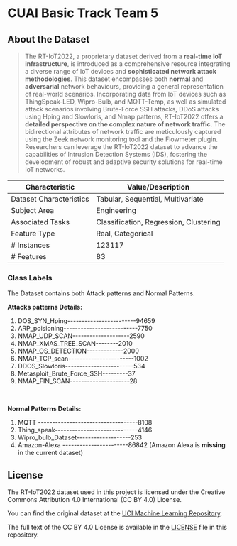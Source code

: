 # CUAI Basic Track Team 5


## About the Dataset


> The RT-IoT2022, a proprietary dataset derived from a **real-time IoT infrastructure**, is introduced as a comprehensive resource integrating a diverse range of IoT devices and **sophisticated network attack methodologies**. This dataset encompasses both **normal** and **adversarial** network behaviours, providing a general representation of real-world scenarios. Incorporating data from IoT devices such as ThingSpeak-LED, Wipro-Bulb, and MQTT-Temp, as well as simulated attack scenarios involving Brute-Force SSH attacks, DDoS attacks using Hping and Slowloris, and Nmap patterns, RT-IoT2022 offers a **detailed perspective on the complex nature of network traffic**. The bidirectional attributes of network traffic are meticulously captured using the Zeek network monitoring tool and the Flowmeter plugin. Researchers can leverage the RT-IoT2022 dataset to advance the capabilities of Intrusion Detection Systems (IDS), fostering the development of robust and adaptive security solutions for real-time IoT networks.


| Characteristic | Value/Description |
|------------------------|---------------------------------------------------|
| Dataset Characteristics| Tabular, Sequential, Multivariate |
| Subject Area | Engineering |
| Associated Tasks | Classification, Regression, Clustering |
| Feature Type | Real, Categorical |
| # Instances | 123117 |
| # Features | 83 |



### Class Labels

The Dataset contains both Attack patterns and Normal Patterns. 

**Attacks patterns Details:**

1.	DOS_SYN_Hping------------------------94659
2.	ARP_poisioning--------------------------7750
3.	NMAP_UDP_SCAN--------------------2590
4.	NMAP_XMAS_TREE_SCAN--------2010
5.	NMAP_OS_DETECTION-------------2000
6.	NMAP_TCP_scan-----------------------1002
7.	DDOS_Slowloris------------------------534
8.	Metasploit_Brute_Force_SSH---------37
9.	NMAP_FIN_SCAN---------------------28

<br>

**Normal Patterns Details:**
1.	MQTT -----------------------------------8108
2.	Thing_speak-----------------------------4146
3.	Wipro_bulb_Dataset-------------------253 
4. Amazon-Alexa -----------------------86842 (Amazon Alexa is **missing** in the current dataset)



## License

The RT-IoT2022 dataset used in this project is licensed under the Creative Commons Attribution 4.0 International (CC BY 4.0) License.

You can find the original dataset at the [UCI Machine Learning Repository](https://archive.ics.uci.edu/dataset/942/rt-iot2022).

The full text of the CC BY 4.0 License is available in the [LICENSE](LICENSE.md) file in this repository.